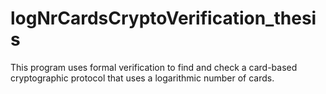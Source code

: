 # logNrCardsCryptoVerification_thesis
This program uses formal verification to find and check a card-based cryptographic protocol that uses a logarithmic number of cards.
